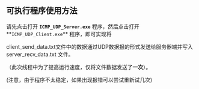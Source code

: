 ## 可执行程序使用方法

请先点击打开 **`ICMP_UDP_Server.exe`** 程序，然后点击打开**`ICMP_UDP_Client.exe`** 程序，即可实现将

client_send_data.txt文件中的数据通过UDP数据报的形式发送给服务器端并写入 server_recv_data.txt 文件。

（此次线程中为了提高运行速度，仅将文件数据发送了**一次**）。

(注意，由于程序不太稳定，如果出现报错可以尝试重新试几次)